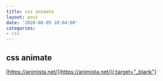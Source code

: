 ```yaml
---
title: css animate
layout: post
date: '2020-08-05 10:04:00'
categories:
- css
---
```


## css animate

[https://animista.net/](https://animista.net/){:target="_blank"}  

